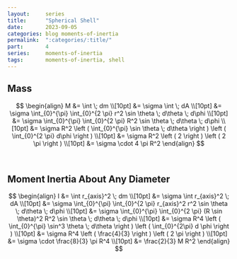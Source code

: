 ```yaml
---
layout:     series
title:      "Spherical Shell"
date:       2023-09-05
categories: blog moments-of-inertia
permalink:  ":categories/:title/"
part:       4
series:     moments-of-inertia
tags:       moments-of-inertia, shell
---
```


## Mass

$$
\begin{align}
    M &= \int \; dm \\[10pt]
    &= \sigma \int \; dA \\[10pt]
    &= \sigma \int_{0}^{\pi} \int_{0}^{2 \pi} r^2 \sin \theta \; d\theta \; d\phi \\[10pt]
    &= \sigma \int_{0}^{\pi} \int_{0}^{2 \pi} R^2 \sin \theta \; d\theta \; d\phi \\[10pt]
    &= \sigma R^2 \left ( \int_{0}^{\pi} \sin \theta \; d\theta \right ) \left ( \int_{0}^{2 \pi} d\phi \right ) \\[10pt]
    &= \sigma R^2 \left ( 2 \right ) \left ( 2 \pi \right ) \\[10pt]
    &= \sigma \cdot 4 \pi R^2
\end{align}
$$

<br>

## Moment Inertia About Any Diameter

$$
\begin{align}
    I &= \int r_{axis}^2 \; dm \\[10pt]
    &= \sigma \int r_{axis}^2 \; dA \\[10pt]
    &= \sigma \int_{0}^{\pi} \int_{0}^{2 \pi} r_{axis}^2 r^2 \sin \theta \; d\theta \; d\phi \\[10pt]
    &= \sigma \int_{0}^{\pi} \int_{0}^{2 \pi} (R \sin \theta)^2 R^2 \sin \theta \; d\theta \; d\phi \\[10pt]
    &= \sigma R^4 \left ( \int_{0}^{\pi} \sin^3 \theta \; d\theta \right ) \left ( \int_{0}^{2\pi} d \phi \right ) \\[10pt]
    &= \sigma R^4 \left ( \frac{4}{3} \right ) \left ( 2 \pi \right ) \\[10pt]
    &= \sigma \cdot \frac{8}{3} \pi R^4 \\[10pt]
    &= \frac{2}{3} M R^2
\end{align}
$$